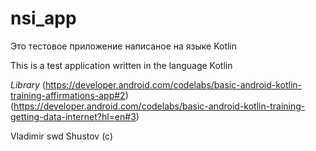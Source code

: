# nsi_app

Это тестовое приложение написаное на языке Kotlin

This is a test application written in the language Kotlin

*Library*
(https://developer.android.com/codelabs/basic-android-kotlin-training-affirmations-app#2)
(https://developer.android.com/codelabs/basic-android-kotlin-training-getting-data-internet?hl=en#3)

Vladimir swd Shustov (c)